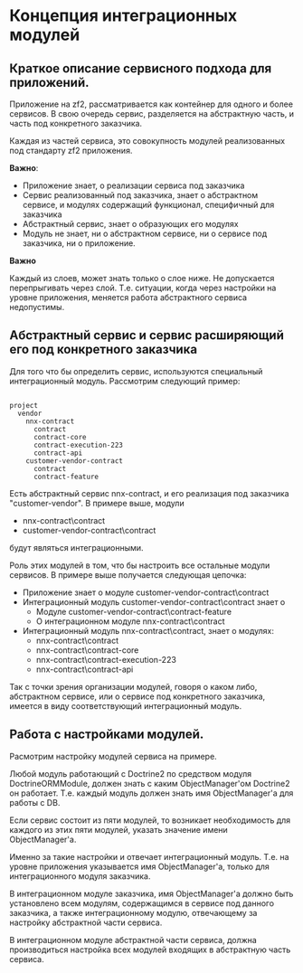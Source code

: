 # Концепция интеграционных модулей

## Краткое описание сервисного подхода для приложений.

Приложение на zf2, рассматривается как контейнер для одного и более сервисов. В свою очередь сервис, разделяется на
абстрактную часть, и часть под конкретного заказчика.

Каждая из частей сервиса, это совокупность модулей реализованных под стандарту zf2 приложения.

**Важно**:

- Приложение знает, о реализации сервиса под заказчика
- Сервис реализованный под заказчика, знает о абстрактном сервисе, и модулях содержащий функционал, специфичный для заказчика
- Абстрактный сервис, знает о образующих его модулях
- Модуль не знает, ни о абстрактном сервисе, ни о сервисе под заказчика, ни о приложение.

**Важно**

Каждый из слоев, может знать только о слое ниже. Не допускается перепрыгивать через слой. Т.е. ситуации, когда
через настройки на уровне приложения, меняется работа абстрактного сервиса недопустимы.

## Абстрактный сервис и сервис расширяющий его под конкретного заказчика

Для того что бы определить сервис, используются специальный интеграционный модуль. Рассмотрим следующий пример:

```text

project
  vendor
    nnx-contract
      contract
      contract-core
      contract-execution-223
      contract-api
    customer-vendor-contract
      contract
      contract-feature
```

Есть абстрактный сервис nnx-contract, и его реализация под заказчика "customer-vendor". В примере выше, модули

- nnx-contract\contract
- customer-vendor-contract\contract

будут являться интеграционными.

Роль этих модулей в том, что бы настроить все остальные модули сервисов.
В примере выше получается следующая цепочка:

- Приложение знает о модуле customer-vendor-contract\contract
- Интеграционный модуль customer-vendor-contract\contract знает о 
    - Модуле customer-vendor-contract\contract-feature
    - О интеграционном модуле nnx-contract\contract
- Интеграционный модуль nnx-contract\contract, знает о модулях:
    - nnx-contract\contract
    - nnx-contract\contract-core
    - nnx-contract\contract-execution-223
    - nnx-contract\contract-api

Так с точки зрения организации модулей, говоря о каком либо, абстрактном сервисе, или о сервисе под конкретного заказчика,
имеется в виду соответствующий интеграционный модуль.

## Работа с настройками модулей.

Расмотрим настройку модулей сервиса на примере.

Любой модуль работающий с Doctrine2 по средством модуля DoctrineORMModule, должен знать с каким ObjectManager'ом Doctrine2
он работает. Т.е. каждый модуль должен знать имя ObjectManager'а для работы с DB.

Если сервис состоит из пяти модулей, то возникает необходимость для каждого из этих пяти модулей, указать значение
имени ObjectManager'a.

Именно за такие настройки и отвечает интеграционный модуль. Т.е. на уровне приложения указывается имя ObjectManager'a, только
для интеграционного модуля заказчика.

В интеграционном модуле заказчика, имя ObjectManager'a должно быть установлено всем модулям, содержащимся в сервисе под
данного заказчика, а также интеграционному модулю, отвечающему за настройку абстрактной части сервиса. 

В интеграционном модуле абстрактной части сервиса, должна производиться настройка всех модулей входящих в абстрактную часть сервиса.

